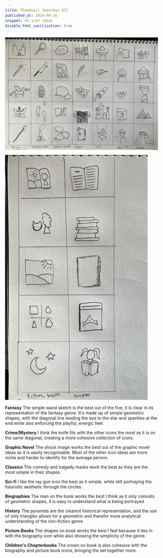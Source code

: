 ```yaml
---
title: Thumbnail Sketches AT2
published_at: 2024-04-16
snippet: 45 icon ideas 
disable_html_sanitization: true
---
```


![page 1 of designs](/static/w06s2/thumbnail1.png)

![page 2 of designs](/static/w06s2/thumbnail2.png) 

**Fantasy**
The simple wand sketch is the best out of the five, it is clear in its representation of the fantasy genre. It's made up of simple geometric shapes, with the diagonal line leading the eye to the star and sparkles at the end while also enforcing the playful, energic feel. 

**Crime/Mystery**
I think the knife fits with the other icons the most as it is on the same diagonal, creating a more cohesive collection of icons.

**Graphic Novel**
The shock image works the best out of the graphic novel ideas as it is easily recognisable. Most of the other icon ideas are more niche and harder to identify for the average person.

**Classics**
The comedy and tragedy masks work the best as they are the most simple in their shapes.

**Sci-fi**
I like the ray gun icon the best as it simple, while still portraying the futuristic aesthetic through the circles. 

**Biographies**
The man on the book works the best I think as it only consists of geometric shapes, it is easy to understand what is being portrayed 

**History**
The pyramids are the clearest historical representation, and the use of only triangles allows for a geometric and therefor more analytical understanding of the non-fiction genre

**Picture Books**
The shapes on book works the best I feel because it ties in with the biography icon while also showing the simplicity of the genre.

**Children's Chapterbooks**
The crown on book is also cohesive with the biography and picture book icons, bringing the set together more. 
